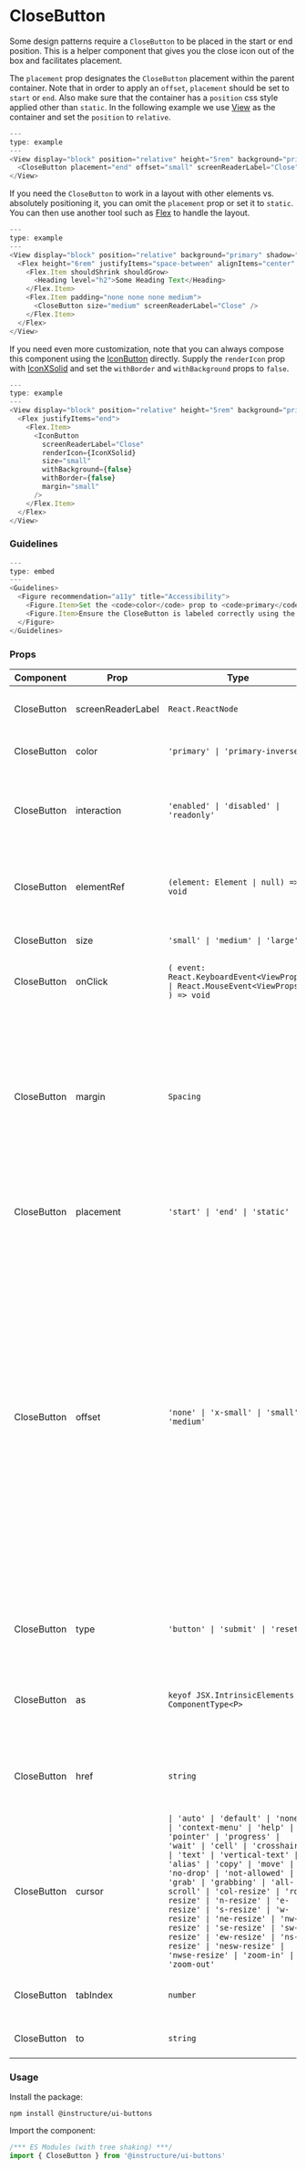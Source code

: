 # CloseButton


Some design patterns require a `CloseButton` to be placed in the start or end position. This is a helper component that gives you the close icon out of the box and facilitates placement.

The `placement` prop designates the `CloseButton` placement within the parent container. Note that in order to apply an `offset`, `placement` should be set to `start` or `end`. Also make sure that the container has a `position` css style applied other than `static`. In the following example we use [View](View) as the container and set the `position` to `relative`.

```js
---
type: example
---
<View display="block" position="relative" height="5rem" background="primary" shadow="resting">
  <CloseButton placement="end" offset="small" screenReaderLabel="Close" />
</View>
```

If you need the `CloseButton` to work in a layout with other elements vs. absolutely positioning it, you can omit the `placement` prop or set it to `static`. You can then use another tool such as [Flex](Flex) to handle the layout.

```js
---
type: example
---
<View display="block" position="relative" background="primary" shadow="resting">
  <Flex height="6rem" justifyItems="space-between" alignItems="center" padding="medium">
    <Flex.Item shouldShrink shouldGrow>
      <Heading level="h2">Some Heading Text</Heading>
    </Flex.Item>
    <Flex.Item padding="none none none medium">
      <CloseButton size="medium" screenReaderLabel="Close" />
    </Flex.Item>
  </Flex>
</View>
```

If you need even more customization, note that you can always compose this component using the [IconButton](IconButton) directly. Supply the `renderIcon` prop with [IconXSolid](icons) and set the `withBorder` and `withBackground` props to `false`.

```js
---
type: example
---
<View display="block" position="relative" height="5rem" background="primary" shadow="resting">
  <Flex justifyItems="end">
    <Flex.Item>
      <IconButton
        screenReaderLabel="Close"
        renderIcon={IconXSolid}
        size="small"
        withBackground={false}
        withBorder={false}
        margin="small"
      />
    </Flex.Item>
  </Flex>
</View>
```

### Guidelines

```js
---
type: embed
---
<Guidelines>
  <Figure recommendation="a11y" title="Accessibility">
    <Figure.Item>Set the <code>color</code> prop to <code>primary</code> when a CloseButton appears on a dark background to ensure adequate contrast</Figure.Item>
    <Figure.Item>Ensure the CloseButton is labeled correctly using the <code>screenReaderLabel</code> prop so screen readers announce what action will be taken when selected</Figure.Item>
  </Figure>
</Guidelines>
```


### Props

| Component | Prop | Type | Required | Default | Description |
|-----------|------|------|----------|---------|-------------|
| CloseButton | screenReaderLabel | `React.ReactNode` | Yes | - | An accessible label for the `CloseButton` (required) |
| CloseButton | color | `'primary' \| 'primary-inverse'` | No | - | Specifies the color for the `CloseButton`. |
| CloseButton | interaction | `'enabled' \| 'disabled' \| 'readonly'` | No | `undefined` | Specifies if interaction with the `CloseButton` is enabled, disabled, or readonly. |
| CloseButton | elementRef | `(element: Element \| null) => void` | No | - | Provides a reference to the `CloseButton`'s underlying html element. |
| CloseButton | size | `'small' \| 'medium' \| 'large'` | No | `'small'` | The size of the `CloseButton` |
| CloseButton | onClick | `( event: React.KeyboardEvent<ViewProps> \| React.MouseEvent<ViewProps> ) => void` | No | - | Callback fired when the `CloseButton` is clicked. |
| CloseButton | margin | `Spacing` | No | `'0'` | Valid values are `0`, `none`, `auto`, `xxx-small`, `xx-small`, `x-small`, `small`, `medium`, `large`, `x-large`, `xx-large`. Apply these values via familiar CSS-like shorthand. For example: `margin="small auto large"`. |
| CloseButton | placement | `'start' \| 'end' \| 'static'` | No | `'static'` | Specifies the placement of the `CloseButton` |
| CloseButton | offset | `'none' \| 'x-small' \| 'small' \| 'medium'` | No | `'x-small'` | Specifies the offset distance for the `CloseButton` with respect to both the top and start/end of the container. Note that for this property to have an effect, the `placement` prop must be set to either `start` or `end`. The offset will also be created with respect to a positioned parent. If it does not appear to be working, try setting the `position` of the parent container to `relative`. |
| CloseButton | type | `'button' \| 'submit' \| 'reset'` | No | `'button'` | Specifies the type of the `Button`'s underlying html element. |
| CloseButton | as | `keyof JSX.IntrinsicElements \| ComponentType<P>` | No | `'button'` | The element to render as the component root, `CloseButton` by default. |
| CloseButton | href | `string` | No | - | Specifies an href attribute for the `CloseButton`'s underlying html element. |
| CloseButton | cursor | `\| 'auto' \| 'default' \| 'none' \| 'context-menu' \| 'help' \| 'pointer' \| 'progress' \| 'wait' \| 'cell' \| 'crosshair' \| 'text' \| 'vertical-text' \| 'alias' \| 'copy' \| 'move' \| 'no-drop' \| 'not-allowed' \| 'grab' \| 'grabbing' \| 'all-scroll' \| 'col-resize' \| 'row-resize' \| 'n-resize' \| 'e-resize' \| 's-resize' \| 'w-resize' \| 'ne-resize' \| 'nw-resize' \| 'se-resize' \| 'sw-resize' \| 'ew-resize' \| 'ns-resize' \| 'nesw-resize' \| 'nwse-resize' \| 'zoom-in' \| 'zoom-out'` | No | `'pointer'` | Specify a mouse cursor to use when hovering over the `CloseButton`. |
| CloseButton | tabIndex | `number` | No | - | Specifies the tabindex of the `CloseButton`. |
| CloseButton | to | `string` | No | - | Needed for React Router links @private |

### Usage

Install the package:

```shell
npm install @instructure/ui-buttons
```

Import the component:

```javascript
/*** ES Modules (with tree shaking) ***/
import { CloseButton } from '@instructure/ui-buttons'
```

